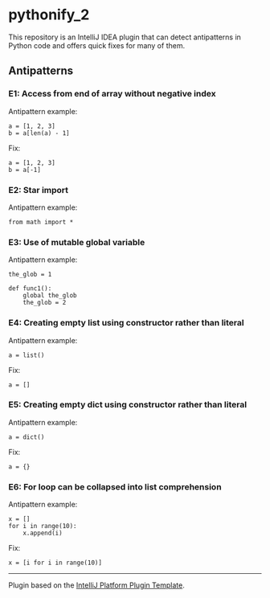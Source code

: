 # pythonify_2

This repository is an IntelliJ IDEA plugin that can detect antipatterns in Python code and offers quick fixes for many of them.

<!--
![Build](https://github.com/ken437/pythonify_2/workflows/Build/badge.svg)
[![Version](https://img.shields.io/jetbrains/plugin/v/PLUGIN_ID.svg)](https://plugins.jetbrains.com/plugin/PLUGIN_ID)
[![Downloads](https://img.shields.io/jetbrains/plugin/d/PLUGIN_ID.svg)](https://plugins.jetbrains.com/plugin/PLUGIN_ID)

## Template ToDo list
- [x] Create a new [IntelliJ Platform Plugin Template][template] project.
- [ ] Get known with the [template documentation][template].
- [ ] Verify the [pluginGroup](/gradle.properties), [plugin ID](/src/main/resources/META-INF/plugin.xml) and [sources package](/src/main/kotlin).
- [ ] Review the [Legal Agreements](https://plugins.jetbrains.com/docs/marketplace/legal-agreements.html).
- [ ] [Publish a plugin manually](https://plugins.jetbrains.com/docs/intellij/publishing-plugin.html?from=IJPluginTemplate) for the first time.
- [ ] Set the Plugin ID in the above README badges.
- [ ] Set the [Deployment Token](https://plugins.jetbrains.com/docs/marketplace/plugin-upload.html).
- [ ] Click the <kbd>Watch</kbd> button on the top of the [IntelliJ Platform Plugin Template][template] to be notified about releases containing new features and fixes.
-->
<!-- Plugin description -->
## Antipatterns
### E1: Access from end of array without negative index
Antipattern example:
```
a = [1, 2, 3]
b = a[len(a) - 1]
```
Fix:
```
a = [1, 2, 3]
b = a[-1]
```
### E2: Star import
Antipattern example:
```
from math import *
```
### E3: Use of mutable global variable
Antipattern example:
```
the_glob = 1

def func1():
    global the_glob
    the_glob = 2
```

### E4: Creating empty list using constructor rather than literal
Antipattern example:
```
a = list()
```
Fix:
```
a = []
```

### E5: Creating empty dict using constructor rather than literal
Antipattern example:
```
a = dict()
```
Fix:
```
a = {}
```

### E6: For loop can be collapsed into list comprehension
Antipattern example:
```
x = []
for i in range(10):
    x.append(i)
```
Fix:
```
x = [i for i in range(10)]
```

<!-- Plugin description end -->

<!--
## Installation

- Using IDE built-in plugin system:
  
  <kbd>Settings/Preferences</kbd> > <kbd>Plugins</kbd> > <kbd>Marketplace</kbd> > <kbd>Search for "pythonify_2"</kbd> >
  <kbd>Install Plugin</kbd>
  
- Manually:

  Download the [latest release](https://github.com/ken437/pythonify_2/releases/latest) and install it manually using
  <kbd>Settings/Preferences</kbd> > <kbd>Plugins</kbd> > <kbd>⚙️</kbd> > <kbd>Install plugin from disk...</kbd>

-->
---
Plugin based on the [IntelliJ Platform Plugin Template][template].

[template]: https://github.com/JetBrains/intellij-platform-plugin-template
